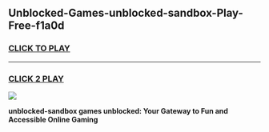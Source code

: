
## Unblocked-Games-unblocked-sandbox-Play-Free-f1a0d
<h3>
<a href="https://premium76.site?title=unblocked-sandbox&ref=21A">CLICK TO PLAY</a></h3>
<hr>

<h3>
<a href="https://premium76.site?title=unblocked-sandbox&ref=21A">CLICK 2 PLAY</a>
  
</h3>

<a href="https://premium76.site?title=unblocked-sandbox&ref=21A"><img src="https://clearcache.store/games.png"></a>


**unblocked-sandbox games unblocked: Your Gateway to Fun and Accessible Online Gaming**
